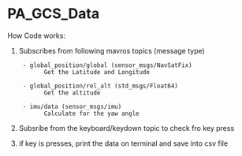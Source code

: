 # PA_GCS_Data

How Code works:
1) Subscribes from following mavros topics (message type)

        - global_position/global (sensor_msgs/NavSatFix)
              Get the Latitude and Longitude
        
        - global_position/rel_alt (std_msgs/Float64)
              Get the altitude
        
        - imu/data (sensor_msgs/imu)
              Calculate for the yaw angle

2) Subsribe from the keyboard/keydown topic to check fro key press
3) if key is presses, print the data on terminal and save into csv file
